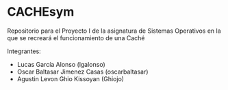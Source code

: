 # CACHEsym
Repositorio para el Proyecto I de la asignatura de Sistemas Operativos en la que se recreará el funcionamiento de una Caché

Integrantes:
- Lucas García Alonso (lgalonso)
- Oscar Baltasar Jimenez Casas (oscarbaltasar)
- Agustin Levon Ghio Kissoyan (Ghiojo)
